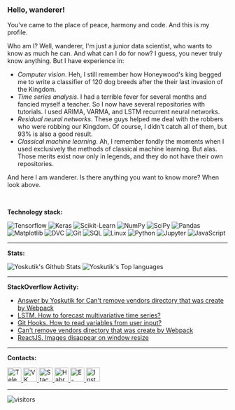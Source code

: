 ### Hello, wanderer!

You've came to the place of peace, harmony and code. And this is my profile.

Who am I? Well, wanderer, I'm just a junior data scientist, who wants to know as much he can. 
And what can I do for now? I guess, you never truly know anything. But I have experience in:
 - _Computer vision_. Heh, I still remember how Honeywood's king begged me to write a classifier 
 of 120 dog breeds after the their last invasion of the Kingdom.
 - _Time series analysis_. I had a terrible fever for several months and fancied myself a teacher.
 So I now have several repositories with tutorials. I used ARIMA, VARMA, and LSTM recurrent neural
 networks.
 - _Residual neural networks_. These guys helped me deal with the robbers who were robbing our 
 Kingdom. Of course, I didn't catch all of them, but 93% is also a good result.
 - _Classical machine learning_. Ah, I remember fondly the moments when I used exclusively the 
 methods of classical machine learning. But alas. Those merits exist now only in legends, and 
 they do not have their own repositories.
 
And here I am wanderer. Is there anything you want to know more? When look above.


<br />

__Technology stack:__

![Tensorflow](https://img.shields.io/badge/Tensorflow-444)
![Keras](https://img.shields.io/badge/Keras-444)
![Scikit-Learn](https://img.shields.io/badge/Scikit%20Learn-444)
![NumPy](https://img.shields.io/badge/NumPy-444)
![SciPy](https://img.shields.io/badge/SciPy-444)
![Pandas](https://img.shields.io/badge/Pandas-444)
![Matplotlib](https://img.shields.io/badge/Matplotlib-444)
![DVC](https://img.shields.io/badge/DVC-444)
![Git](https://img.shields.io/badge/Git-444)
![SQL](https://img.shields.io/badge/SQL-444)
![Linux](https://img.shields.io/badge/Linux-444)
![Python](https://img.shields.io/badge/Python-444)
![Jupyter](https://img.shields.io/badge/Jupyter%20Notebooks-444)
![JavaScript](https://img.shields.io/badge/JavaScript-444)

---

__Stats:__

<img alt="Yoskutik's Github Stats" src="https://github-readme-stats.vercel.app/api?username=Yoskutik&show_icons=true&title_color=444&icon_color=444" />

<img alt="Yoskutik's Top languages" src="https://github-readme-stats.vercel.app/api/top-langs?username=Yoskutik&layout=compact&card_width=445&title_color=444" />

---

__StackOverflow Activity:__
<!-- STACKOVERFLOW:START -->
- [Answer by Yoskutik for Can't remove vendors directory that was create by Webpack](https://stackoverflow.com/questions/63255297/cant-remove-vendors-directory-that-was-create-by-webpack/63324650#63324650)
- [LSTM. How to forecast multivariative time series?](https://stackoverflow.com/questions/63314311/lstm-how-to-forecast-multivariative-time-series)
- [Git Hooks. How to read variables from user input?](https://stackoverflow.com/questions/63258476/git-hooks-how-to-read-variables-from-user-input)
- [Can't remove vendors directory that was create by Webpack](https://stackoverflow.com/questions/63255297/cant-remove-vendors-directory-that-was-create-by-webpack)
- [ReactJS. Images disappear on window resize](https://stackoverflow.com/questions/63235850/reactjs-images-disappear-on-window-resize)
<!-- STACKOVERFLOW:END -->

---

__Contacts:__

<a href="https://t.me/Yoskutik" target="_blank">
  <img alt="Telegram" height="32" width="32" src="https://unpkg.com/simple-icons@v3/icons/telegram.svg" />
</a>

<a href="https://vk.com/yoskutik" target="_blank">
  <img alt="VK" height="32" width="32" src="https://unpkg.com/simple-icons@v3/icons/vk.svg" />
</a>

<a href="https://stackoverflow.com/users/11589183/yoskutik" target="_blank">
  <img alt="StackOverflow" height="32" width="32" src="https://unpkg.com/simple-icons@v3/icons/stackoverflow.svg" />
</a>

<a href="https://habr.com/ru/users/yoskutik/" target="_blank">
  <img alt="Habr" height="32" width="32" src="https://unpkg.com/simple-icons@v3/icons/habr.svg" />
</a>

<a href="mailto:yoskutik@gmail.com" target="_blank">
  <img alt="E-mail" height="32" width="32" src="https://unpkg.com/simple-icons@v3/icons/gmail.svg" />
</a>

<a href="https://www.instagram.com/oidmitry" target="_blank">
  <img alt="Instagram" height="32" width="32" src="https://unpkg.com/simple-icons@v3/icons/instagram.svg" />
</a>


---

![visitors](https://xiaoluoboding-visitor-badge.glitch.me/badge?page_id=yoskutik.yoskutik)
